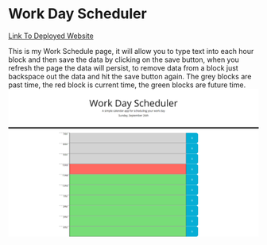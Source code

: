 # Work Day Scheduler

[Link To Deployed Website](https://tmcrocker89.github.io/WorkdayScheduler/)

This is my Work Schedule page, it will allow you to type text into each hour block and then save the data by clicking on the save button, when you refresh the page the data will persist, to remove data from a block just backspace out the data and hit the save button again. The grey blocks are past time, the red block is current time, the green blocks are future time.
![The Full Site Image.](./assets/images/FullSite1.PNG)